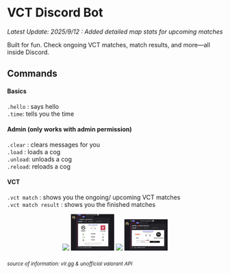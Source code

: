 # VCT Discord Bot

_Latest Update: 2025/9/12 : Added detailed map stats for upcoming matches_    

Built for fun. Check ongoing VCT matches, match results, and more—all inside Discord.  

## Commands
#### Basics  
`.hello` : says hello  
`.time`:  tells you the time  

#### Admin (only works with admin permission)  
`.clear` : clears messages for you  
`.load` : loads a cog  
`.unload`: unloads a cog  
`.reload`: reloads a cog  

#### VCT  
`.vct match` : shows you the ongoing/ upcoming VCT matches  
`.vct match result` :  shows you the finished matches  

<p align="center">
  <img src="https://github.com/user-attachments/assets/a1d1c040-e2d3-4982-b8bc-239545489cf5" width="20%" />
  <img src="https://github.com/seanwuzzz/discordbot/blob/main/demo_pics/on_going%20match.webp" width="20%" />
  <img src="https://github.com/user-attachments/assets/17084d8c-601b-44b4-9bd4-275e0a4c10c6" width= 20%" />
  <img src="https://github.com/seanwuzzz/discordbot/blob/main/demo_pics/upcoming%20match.png" width="20%" />
</p>

<sub><i>*source of information: vlr.gg & unofficial valorant API*</i></sub>
